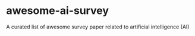 # awesome-ai-survey
A curated list of awesome survey paper related to artificial intelligence (AI) 
